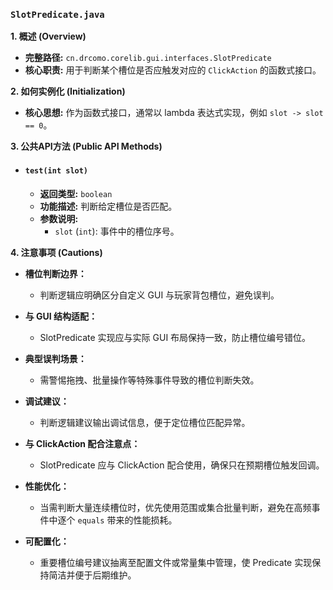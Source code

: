 ### `SlotPredicate.java`

**1. 概述 (Overview)**

  * **完整路径:** `cn.drcomo.corelib.gui.interfaces.SlotPredicate`
  * **核心职责:** 用于判断某个槽位是否应触发对应的 `ClickAction` 的函数式接口。

**2. 如何实例化 (Initialization)**

  * **核心思想:** 作为函数式接口，通常以 lambda 表达式实现，例如 `slot -> slot == 0`。

**3. 公共API方法 (Public API Methods)**

  * #### `test(int slot)`

      * **返回类型:** `boolean`
      * **功能描述:** 判断给定槽位是否匹配。
      * **参数说明:**
          * `slot` (`int`): 事件中的槽位序号。

**4. 注意事项 (Cautions)**

  * **槽位判断边界：**
    - 判断逻辑应明确区分自定义 GUI 与玩家背包槽位，避免误判。

  * **与 GUI 结构适配：**
    - SlotPredicate 实现应与实际 GUI 布局保持一致，防止槽位编号错位。

  * **典型误判场景：**
    - 需警惕拖拽、批量操作等特殊事件导致的槽位判断失效。

  * **调试建议：**
    - 判断逻辑建议输出调试信息，便于定位槽位匹配异常。

  * **与 ClickAction 配合注意点：**
    - SlotPredicate 应与 ClickAction 配合使用，确保只在预期槽位触发回调。

  * **性能优化：**
    - 当需判断大量连续槽位时，优先使用范围或集合批量判断，避免在高频事件中逐个 `equals` 带来的性能损耗。

  * **可配置化：**
    - 重要槽位编号建议抽离至配置文件或常量集中管理，使 Predicate 实现保持简洁并便于后期维护。
